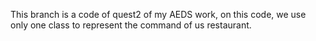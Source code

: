 This branch is a code of quest2 of my AEDS work, on this code, we use only one class to represent the command of us restaurant.

